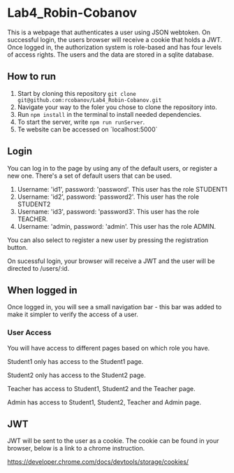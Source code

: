 # Lab4_Robin-Cobanov
This is a webpage that authenticates a user using JSON webtoken. On successful login, the users browser will receive a cookie that holds a JWT.
Once logged in, the authorization system is role-based and has four levels of access rights. The users and the data are stored in a sqlite database.

## How to run

1. Start by cloning this repository `git clone git@github.com:rcobanov/Lab4_Robin-Cobanov.git`
2. Navigate your way to the foler you chose to clone the repository into.
3. Run `npm install` in the terminal to install needed dependencies.
4. To start the server, write `npm run runServer`.
5. Te website can be accessed on ´localhost:5000`



## Login
You can log in to the page by using any of the default users, or register a new one.
There's a set of default users that can be used.
1. Username: 'id1', password: 'password'. This user has the role STUDENT1
2. Username: 'id2', password: 'password2'. This user has the role STUDENT2
3. Username: 'id3', password: 'password3'. This user has the role TEACHER.
4. Username: 'admin, password: 'admin'. This user has the role ADMIN.

You can also select to register a new user by pressing the registration button.

On sucessful login, your browser will receive a JWT and the user will be directed to /users/:id.

## When logged in
Once logged in, you will see a small navigation bar - this bar was added to make it simpler to verify the access of a user.
### User Access
You will have access to different pages based on which role you have.

Student1 only has access to the Student1 page.

Student2 only has access to the Student2 page.

Teacher has access to Student1, Student2 and the Teacher page.

Admin has access to Student1, Student2, Teacher and Admin page.

## JWT
JWT will be sent to the user as a cookie.
The cookie can be found in your browser, below is a link to a chrome instruction.

https://developer.chrome.com/docs/devtools/storage/cookies/






